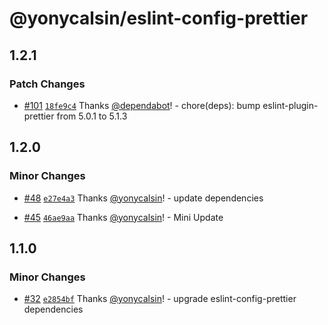 # @yonycalsin/eslint-config-prettier

## 1.2.1

### Patch Changes

- [#101](https://github.com/yonycalsin/eslint-config/pull/101) [`18fe9c4`](https://github.com/yonycalsin/eslint-config/commit/18fe9c47be10aecba4af20033945cb7fe1dcc8a1) Thanks [@dependabot](https://github.com/apps/dependabot)! - chore(deps): bump eslint-plugin-prettier from 5.0.1 to 5.1.3

## 1.2.0

### Minor Changes

- [#48](https://github.com/yonycalsin/eslint-config/pull/48) [`e27e4a3`](https://github.com/yonycalsin/eslint-config/commit/e27e4a3fc55589ccc610cf59fa8eedbf380c9f85) Thanks [@yonycalsin](https://github.com/yonycalsin)! - update dependencies

- [#45](https://github.com/yonycalsin/eslint-config/pull/45) [`46ae9aa`](https://github.com/yonycalsin/eslint-config/commit/46ae9aa742c414209ecc5a78aaa7aa698a82c1cf) Thanks [@yonycalsin](https://github.com/yonycalsin)! - Mini Update

## 1.1.0

### Minor Changes

- [#32](https://github.com/yonycalsin/eslint-config/pull/32) [`e2854bf`](https://github.com/yonycalsin/eslint-config/commit/e2854bf0ccf452a276db7e8ddb6faf9757190354) Thanks [@yonycalsin](https://github.com/yonycalsin)! - upgrade eslint-config-prettier dependencies
